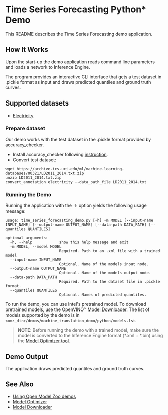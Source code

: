 # Time Series Forecasting Python\* Demo

This README describes the Time Series Forecasting demo application.

## How It Works

Upon the start-up the demo application reads command line parameters and loads a network to Inference Engine.

The program provides an interactive CLI interface that gets a test dataset in .pickle format as input and draws predicted quantiles and ground truth curves.

## Supported datasets

* [Electricity](https://archive.ics.uci.edu/ml/machine-learning-databases/00321/LD2011_2014.txt.zip).

### Prepare dataset

Our demo works with the test dataset in the .pickle format provided by accuracy_checker.

* Install accuracy_checker following [instruction](https://github.com/openvinotoolkit/open_model_zoo/blob/master/tools/accuracy_checker/README.md).
* Convert test dataset:
```
wget https://archive.ics.uci.edu/ml/machine-learning-databases/00321/LD2011_2014.txt.zip
unzip LD2011_2014.txt.zip
convert_annotation electricity --data_path_file LD2011_2014.txt
```

### Running the Demo

Running the application with the `-h` option yields the following usage message:

```
usage: time_series_forecasting_demo.py [-h] -m MODEL [--input-name INPUT_NAME] [--output-name OUTPUT_NAME] [--data-path DATA_PATH] [--quantiles QUANTILES]

optional arguments:
  -h, --help            show this help message and exit
  -m MODEL, --model MODEL
                        Required. Path to an .xml file with a trained model
  --input-name INPUT_NAME
                        Optional. Name of the models input node.
  --output-name OUTPUT_NAME
                        Optional. Name of the models output node.
  --data-path DATA_PATH
                        Required. Path to the dataset file in .pickle format.
  --quantiles QUANTILES
                        Optional. Names of predicted quantiles.
```

To run the demo, you can use Intel's pretrained model. To download pretrained models, use the OpenVINO&trade; [Model Downloader](../../../tools/downloader/README.md). The list of models supported by the demo is in `<omz_dir>/demos/machine_translation_demo/python/models.lst`.

> **NOTE**: Before running the demo with a trained model, make sure the model is converted to the Inference Engine format (\*.xml + \*.bin) using the [Model Optimizer tool](https://docs.openvinotoolkit.org/latest/_docs_MO_DG_Deep_Learning_Model_Optimizer_DevGuide.html).


## Demo Output

The application draws predicted quantiles and ground truth curves.


## See Also

* [Using Open Model Zoo demos](../../README.md)
* [Model Optimizer](https://docs.openvinotoolkit.org/latest/_docs_MO_DG_Deep_Learning_Model_Optimizer_DevGuide.html)
* [Model Downloader](../../../tools/downloader/README.md)
